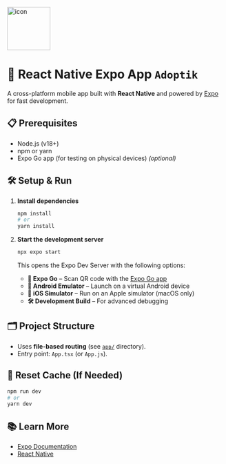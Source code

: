 
<img 
  src="https://github.com/user-attachments/assets/5cfd1747-7597-4746-a0ab-37a36b3f6d59" 
  alt="icon" 
  width="100" 
  height="100" 
/>

# 🚀 React Native Expo App ``Adoptik``

A cross-platform mobile app built with **React Native** and powered by [Expo](https://expo.dev) for fast development.  

## 📋 Prerequisites  
- Node.js (v18+)  
- npm or yarn  
- Expo Go app (for testing on physical devices) *(optional)*  

## 🛠️ Setup & Run  

1. **Install dependencies**  
   ```sh
   npm install
   # or
   yarn install
   ```  

2. **Start the development server**  
   ```sh
   npx expo start
   ```  

   This opens the Expo Dev Server with the following options:  
   - **📱 Expo Go** – Scan QR code with the [Expo Go app](https://expo.dev/client)  
   - **🤖 Android Emulator** – Launch on a virtual Android device  
   - **🍏 iOS Simulator** – Run on an Apple simulator (macOS only)  
   - **🛠 Development Build** – For advanced debugging  

## 🗂 Project Structure  
- Uses **file-based routing** (see [`app/`](/app) directory).  
- Entry point: `App.tsx` (or `App.js`).  

## 🔄 Reset Cache (If Needed)  
```sh
npm run dev
# or
yarn dev
```  

## 📚 Learn More  
- [Expo Documentation](https://docs.expo.dev)  
- [React Native](https://reactnative.dev)  


